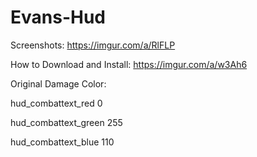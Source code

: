 # Evans-Hud
Screenshots: https://imgur.com/a/RlFLP

How to Download and Install: https://imgur.com/a/w3Ah6

Original Damage Color:

hud_combattext_red 0

hud_combattext_green 255

hud_combattext_blue 110
